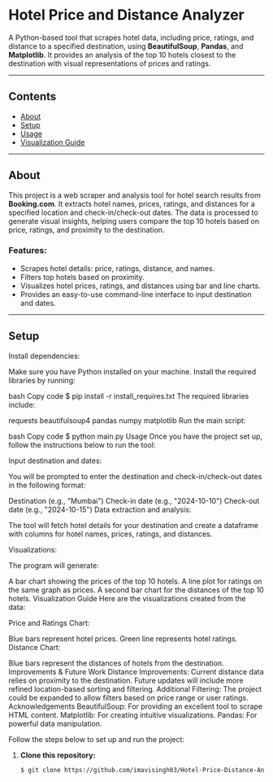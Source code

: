 # **Hotel Price and Distance Analyzer**

A Python-based tool that scrapes hotel data, including price, ratings, and distance to a specified destination, using **BeautifulSoup**, **Pandas**, and **Matplotlib**. It provides an analysis of the top 10 hotels closest to the destination with visual representations of prices and ratings.

---

## **Contents**
- [About](#about)
- [Setup](#setup)
- [Usage](#usage)
- [Visualization Guide](#visualization-guide)

---

## **About**

This project is a web scraper and analysis tool for hotel search results from **Booking.com**. It extracts hotel names, prices, ratings, and distances for a specified location and check-in/check-out dates. The data is processed to generate visual insights, helping users compare the top 10 hotels based on price, ratings, and proximity to the destination.

### **Features:**
- Scrapes hotel details: price, ratings, distance, and names.
- Filters top hotels based on proximity.
- Visualizes hotel prices, ratings, and distances using bar and line charts.
- Provides an easy-to-use command-line interface to input destination and dates.

---

## **Setup**
Install dependencies:

Make sure you have Python installed on your machine. Install the required libraries by running:

bash
Copy code
$ pip install -r install_requires.txt
The required libraries include:

requests
beautifulsoup4
pandas
numpy
matplotlib
Run the main script:

bash
Copy code
$ python main.py
Usage
Once you have the project set up, follow the instructions below to run the tool:

Input destination and dates:

You will be prompted to enter the destination and check-in/check-out dates in the following format:

Destination (e.g., "Mumbai")
Check-in date (e.g., "2024-10-10")
Check-out date (e.g., "2024-10-15")
Data extraction and analysis:

The tool will fetch hotel details for your destination and create a dataframe with columns for hotel names, prices, ratings, and distances.

Visualizations:

The program will generate:

A bar chart showing the prices of the top 10 hotels.
A line plot for ratings on the same graph as prices.
A second bar chart for the distances of the top 10 hotels.
Visualization Guide
Here are the visualizations created from the data:

Price and Ratings Chart:


Blue bars represent hotel prices.
Green line represents hotel ratings.
Distance Chart:


Blue bars represent the distances of hotels from the destination.
Improvements & Future Work
Distance Improvements: Current distance data relies on proximity to the destination. Future updates will include more refined location-based sorting and filtering.
Additional Filtering: The project could be expanded to allow filters based on price range or user ratings.
Acknowledgements
BeautifulSoup: For providing an excellent tool to scrape HTML content.
Matplotlib: For creating intuitive visualizations.
Pandas: For powerful data manipulation.


Follow the steps below to set up and run the project:

1. **Clone this repository:**

   ```bash
   $ git clone https://github.com/imavisingh03/Hotel-Price-Distance-Analyzer.git
